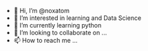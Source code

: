 - 👋 Hi, I’m @noxatom
- 👀 I’m interested in learning and Data Science
- 🌱 I’m currently learning python
- 💞️ I’m looking to collaborate on ...
- 📫 How to reach me ...

<!---
noxatom/noxatom is a ✨ special ✨ repository because its `README.md` (this file) appears on your GitHub profile.
You can click the Preview link to take a look at your changes.
--->
